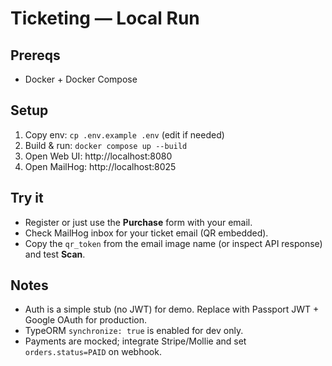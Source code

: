 # Ticketing — Local Run

## Prereqs
- Docker + Docker Compose

## Setup
1. Copy env: `cp .env.example .env` (edit if needed)
2. Build & run: `docker compose up --build`
3. Open Web UI: http://localhost:8080
4. Open MailHog: http://localhost:8025

## Try it
- Register or just use the **Purchase** form with your email.
- Check MailHog inbox for your ticket email (QR embedded).
- Copy the `qr_token` from the email image name (or inspect API response) and test **Scan**.

## Notes
- Auth is a simple stub (no JWT) for demo. Replace with Passport JWT + Google OAuth for production.
- TypeORM `synchronize: true` is enabled for dev only.
- Payments are mocked; integrate Stripe/Mollie and set `orders.status=PAID` on webhook.
